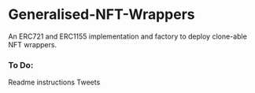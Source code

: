 # Generalised-NFT-Wrappers
An ERC721 and ERC1155 implementation and factory to deploy clone-able NFT wrappers.

### To Do:
Readme instructions
Tweets